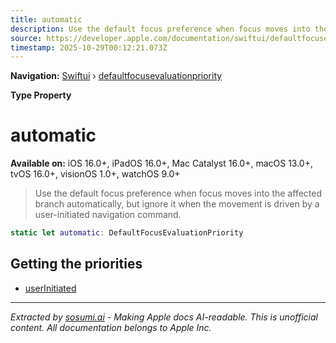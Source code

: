 ```yaml
---
title: automatic
description: Use the default focus preference when focus moves into the affected branch automatically, but ignore it when the movement is driven by a user-initiated navigation command.
source: https://developer.apple.com/documentation/swiftui/defaultfocusevaluationpriority/automatic
timestamp: 2025-10-29T00:12:21.073Z
---
```


**Navigation:** [Swiftui](/documentation/swiftui) › [defaultfocusevaluationpriority](/documentation/swiftui/defaultfocusevaluationpriority)

**Type Property**

# automatic

**Available on:** iOS 16.0+, iPadOS 16.0+, Mac Catalyst 16.0+, macOS 13.0+, tvOS 16.0+, visionOS 1.0+, watchOS 9.0+

> Use the default focus preference when focus moves into the affected branch automatically, but ignore it when the movement is driven by a user-initiated navigation command.

```swift
static let automatic: DefaultFocusEvaluationPriority
```

## Getting the priorities

- [userInitiated](/documentation/swiftui/defaultfocusevaluationpriority/userinitiated)

---

*Extracted by [sosumi.ai](https://sosumi.ai) - Making Apple docs AI-readable.*
*This is unofficial content. All documentation belongs to Apple Inc.*
